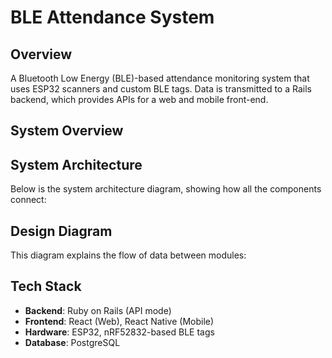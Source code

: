 # BLE Attendance System

## Overview
A Bluetooth Low Energy (BLE)-based attendance monitoring system that uses ESP32 scanners and custom BLE tags. Data is transmitted to a Rails backend, which provides APIs for a web and mobile front-end.

## System Overview


## System Architecture
Below is the system architecture diagram, showing how all the components connect:


## Design Diagram
This diagram explains the flow of data between modules:


## Tech Stack
- **Backend**: Ruby on Rails (API mode)
- **Frontend**: React (Web), React Native (Mobile)
- **Hardware**: ESP32, nRF52832-based BLE tags
- **Database**: PostgreSQL


